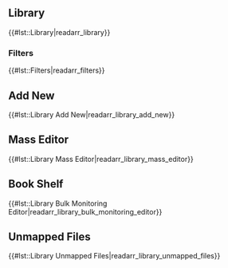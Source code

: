 ## Library

{{\#lst::Library|readarr\_library}}

### Filters

{{\#lst::Filters|readarr\_filters}}

## Add New

{{\#lst::Library Add New|readarr\_library\_add\_new}}

## Mass Editor

{{\#lst::Library Mass Editor|readarr\_library\_mass\_editor}}

## Book Shelf

{{\#lst::Library Bulk Monitoring
Editor|readarr\_library\_bulk\_monitoring\_editor}}

## Unmapped Files

{{\#lst::Library Unmapped Files|readarr\_library\_unmapped\_files}}
